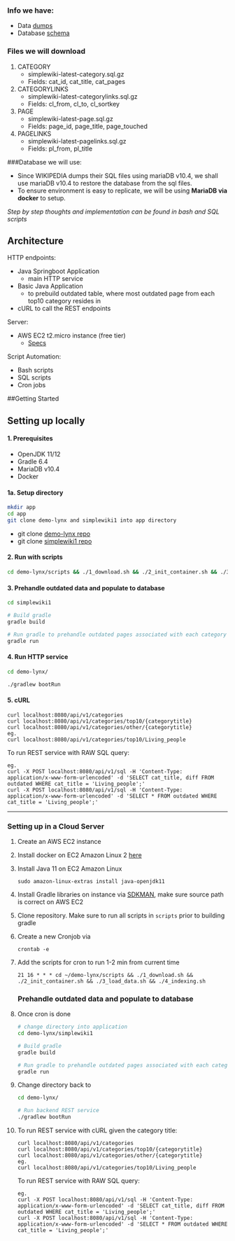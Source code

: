 ### Info we have:
- Data [dumps](https://dumps.wikimedia.org/simplewiki/latest/)
- Database [schema](https://meta.wikimedia.org/wiki/Data_dumps/What%27s_available_for_download#Database_tables)

### Files we will download 
1. CATEGORY 
    - simplewiki-latest-category.sql.gz 
    - Fields: cat_id, cat_title, cat_pages
2. CATEGORYLINKS 
    - simplewiki-latest-categorylinks.sql.gz
    - Fields: cl_from, cl_to, cl_sortkey
3. PAGE 
    - simplewiki-latest-page.sql.gz
    - Fields: page_id, page_title, page_touched
4. PAGELINKS 
    - simplewiki-latest-pagelinks.sql.gz
    - Fields: pl_from, pl_title

###Database we will use:
- Since WIKIPEDIA dumps their SQL files using mariaDB v10.4, we shall use mariaDB v10.4 to restore the database from the sql files.
- To ensure environment is easy to replicate, we will be using **MariaDB via docker** to setup.

*Step by step thoughts and implementation can be found in bash and SQL scripts*

## Architecture
HTTP endpoints:
- Java Springboot Application 
    - main HTTP service
- Basic Java Application 
    - to prebuild outdated table, where most outdated page from each top10 category resides in
- cURL to call the REST endpoints

Server:
- AWS EC2 t2.micro instance (free tier)
    - [Specs](https://aws.amazon.com/ec2/instance-types/t2/)

Script Automation:
- Bash scripts
- SQL scripts
- Cron jobs


##Getting Started

## Setting up locally
#### 1. Prerequisites
- OpenJDK 11/12
- Gradle 6.4
- MariaDB v10.4
- Docker

#### 1a. Setup directory
```bash
mkdir app
cd app
git clone demo-lynx and simplewiki1 into app directory
```
- git clone [demo-lynx repo](https://github.com/enerestar/demo-lynx)
- git clone [simplewiki1 repo](https://github.com/enerestar/simplewiki1)

#### 2. Run with scripts
```bash
cd demo-lynx/scripts && ./1_download.sh && ./2_init_container.sh && ./3_load_data.sh && ./4_indexing.sh
```

#### 3. Prehandle outdated data and populate to database
```bash
cd simplewiki1

# Build gradle
gradle build

# Run gradle to prehandle outdated pages associated with each category
gradle run
```

#### 4. Run HTTP service
```bash
cd demo-lynx/

./gradlew bootRun
```

#### 5. cURL
```
curl localhost:8080/api/v1/categories 
curl localhost:8080/api/v1/categories/top10/{categorytitle}
curl localhost:8080/api/v1/categories/other/{categorytitle} 
eg. 
curl localhost:8080/api/v1/categories/top10/Living_people
```

To run REST service with RAW SQL query:
```
eg. 
curl -X POST localhost:8080/api/v1/sql -H 'Content-Type: application/x-www-form-urlencoded' -d 'SELECT cat_title, diff FROM outdated WHERE cat_title = 'Living_people';'
curl -X POST localhost:8080/api/v1/sql -H 'Content-Type: application/x-www-form-urlencoded' -d 'SELECT * FROM outdated WHERE cat_title = 'Living_people';'
```
______________________________________________________

### Setting up in a Cloud Server
1. Create an AWS EC2 instance
2. Install docker on EC2 Amazon Linux 2 [here](https://docs.aws.amazon.com/AmazonECS/latest/developerguide/docker-basics.html)
3. Install Java 11 on EC2 Amazon Linux
    ```
    sudo amazon-linux-extras install java-openjdk11
    ```
4. Install Gradle libraries on instance via [SDKMAN](https://sdkman.io/install), make sure source path is correct on AWS EC2
5. Clone repository. Make sure to run all scripts in `scripts` prior to building gradle
6. Create a new Cronjob via 
    ```
    crontab -e
    ```
7. Add the scripts for cron to run 1-2 min from current time
    ```
    21 16 * * * cd ~/demo-lynx/scripts && ./1_download.sh && ./2_init_container.sh && ./3_load_data.sh && ./4_indexing.sh
    ```
   
   ### Prehandle outdated data and populate to database
8. Once cron is done
    ```bash
   # change directory into application
   cd demo-lynx/simplewiki1
   
   # Build gradle
   gradle build
   
   # Run gradle to prehandle outdated pages associated with each category
   gradle run
    ```
9. Change directory back to 
    ```bash
   cd demo-lynx/
   
   # Run backend REST service
   ./gradlew bootRun
    ```

10. To run REST service with cURL given the category title:
    ```
    curl localhost:8080/api/v1/categories 
    curl localhost:8080/api/v1/categories/top10/{categorytitle}
    curl localhost:8080/api/v1/categories/other/{categorytitle} 
    eg. 
    curl localhost:8080/api/v1/categories/top10/Living_people
    ```
    
    To run REST service with RAW SQL query:
    ```
    eg. 
    curl -X POST localhost:8080/api/v1/sql -H 'Content-Type: application/x-www-form-urlencoded' -d 'SELECT cat_title, diff FROM outdated WHERE cat_title = 'Living_people';'
    curl -X POST localhost:8080/api/v1/sql -H 'Content-Type: application/x-www-form-urlencoded' -d 'SELECT * FROM outdated WHERE cat_title = 'Living_people';'
    ```
